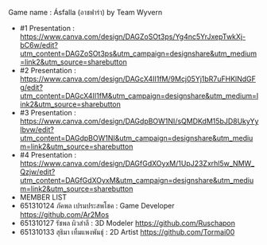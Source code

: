 Game name : Ásfalla (อาชฟาร่า) by Team Wyvern
- #1 Presentation : https://www.canva.com/design/DAGZoSOt3ps/Yg4nc5YrJxepTwkXj-bC6w/edit?utm_content=DAGZoSOt3ps&utm_campaign=designshare&utm_medium=link2&utm_source=sharebutton
- #2 Presentation : https://www.canva.com/design/DAGcX4II1fM/9Mcj05Yj1bR7uFHKlNdGFg/edit?utm_content=DAGcX4II1fM&utm_campaign=designshare&utm_medium=link2&utm_source=sharebutton
- #3 Presentation : https://www.canva.com/design/DAGdpBOW1NI/sQMDKdM15bJD8UkyYylbvw/edit?utm_content=DAGdpBOW1NI&utm_campaign=designshare&utm_medium=link2&utm_source=sharebutton
- #4 Presentation : https://www.canva.com/design/DAGfGdXOyxM/1UpJ23Zxrhl5w_NMW_Qzjw/edit?utm_content=DAGfGdXOyxM&utm_campaign=designshare&utm_medium=link2&utm_source=sharebutton
- MEMBER LIST
- 651310124 ภัคพล เปรมประสพโชค : Game Developer https://github.com/Ar2Mos
- 651310127 รัชพล ผิวสำลี : 3D Modeler https://github.com/Ruschapon
- 651310133 สุธิมา เทิ้มแพงพันธ์ุ : 2D Artist https://github.com/Tormai00
